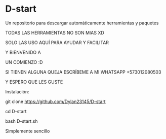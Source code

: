 # D-start
Un repositorio para descargar automáticamente herramientas y paquetes


TODAS LAS HERRAMIENTAS NO SON MIAS XD 

SOLO LAS USO AQUÍ PARA AYUDAR Y FACILITAR

Y BIENVENIDO A 


UN COMIENZO :D


SI TIENEN ALGUNA QUEJA ESCRÍBEME A MI WHATSAPP +573012080503

Y ESPERO QUE LES GUSTE


Instalación:


git clone https://github.com/Dylan23145/D-start

cd D-start

bash D-start.sh


Simplemente sencillo 
